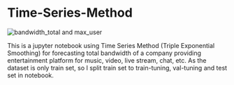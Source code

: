 # Time-Series-Method
![bandwidth_total and max_user](https://user-images.githubusercontent.com/112948322/207285507-bc9c2097-fb4e-4381-8d15-c983f3799ebd.png)

This is a jupyter notebook using Time Series Method (Triple Exponential Smoothing) for forecasting total bandwidth of a company providing entertainment platform for music, video, live stream, chat, etc. As the dataset is only train set, so I split train set to train-tuning, val-tuning and test set in notebook.
